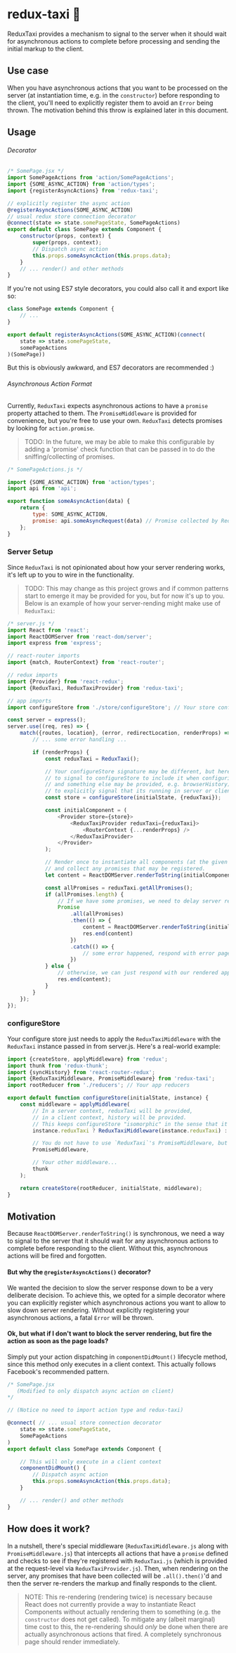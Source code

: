 # redux-taxi :taxi:

ReduxTaxi provides a mechanism to signal to the server when it should wait for asynchronous actions to complete before processing and sending the initial markup to the client.

## Use case

When you have asynchronous actions that you want to be processed on the server (at instantiation time, e.g. in the `constructor`) before responding to the client, you'll need to explicitly register them to avoid an `Error` being thrown. The motivation behind this throw is explained later in this document.

## Usage

###### Decorator
```js
/* SomePage.jsx */
import SomePageActions from 'action/SomePageActions';
import {SOME_ASYNC_ACTION} from 'action/types';
import {registerAsyncActions} from 'redux-taxi';

// explicitly register the async action
@registerAsyncActions(SOME_ASYNC_ACTION)
// usual redux store connection decorator
@connect(state => state.somePageState, SomePageActions)
export default class SomePage extends Component {
    constructor(props, context) {
        super(props, context);
        // Dispatch async action
        this.props.someAsyncAction(this.props.data);
    }
    // ... render() and other methods
}
```

If you're not using ES7 style decorators, you could also call it and export like so:
```js
class SomePage extends Component {
    // ...
}

export default registerAsyncActions(SOME_ASYNC_ACTION)(connect(
    state => state.somePageState,
    somePageActions
)(SomePage))
```

But this is obviously awkward, and ES7 decorators are recommended :)

###### Asynchronous Action Format

Currently, `ReduxTaxi` expects asynchronous actions to have a `promise` property attached to them. The `PromiseMiddleware` is provided for convenience, but you're free to use your own. `ReduxTaxi` detects promises by looking for `action.promise`.

> TODO: In the future, we may be able to make this configurable by adding a 'promise' check function that can be passed in to do the sniffing/collecting of promises.

```js
/* SomePageActions.js */

import {SOME_ASYNC_ACTION} from 'action/types';
import api from 'api';

export function someAsyncAction(data) {
    return {
        type: SOME_ASYNC_ACTION,
        promise: api.someAsyncRequest(data) // Promise collected by ReduxTaxi
    };
}
```

### Server Setup

Since `ReduxTaxi` is not opinionated about how your server rendering works, it's left up to you to wire in the functionality.

> TODO: This may change as this project grows and if common patterns start to emerge it may be provided for you, but for now it's up to you. Below is an example of how your server-rending might make use of `ReduxTaxi`:

```js
/* server.js */
import React from 'react';
import ReactDOMServer from 'react-dom/server';
import express from 'express';

// react-router imports
import {match, RouterContext} from 'react-router';

// redux imports
import {Provider} from 'react-redux';
import {ReduxTaxi, ReduxTaxiProvider} from 'redux-taxi';

// app imports
import configureStore from './store/configureStore'; // Your store configurator

const server = express();
server.use((req, res) => {
    match({routes, location}, (error, redirectLocation, renderProps) => {
        // ... some error handling ...

        if (renderProps) {
            const reduxTaxi = ReduxTaxi();

            // Your configureStore signature may be different, but here we are passing reduxTaxi as part of an object with a property name of `reduxTaxi`
            // to signal to configureStore to include it when configuring the store for the server (as opposed to the client where reduxTaxi is not needed,
            // and something else may be provided, e.g. browserHistory). This allows us to write configureStore in an "isomorphic" fashion, without having
            // to explicitly signal that its running in server or client contexts.
            const store = configureStore(initialState, {reduxTaxi});

            const initialComponent = (
                <Provider store={store}>
                    <ReduxTaxiProvider reduxTaxi={reduxTaxi}>
                        <RouterContext {...renderProps} />
                    </ReduxTaxiProvider>
                </Provider>
            );

            // Render once to instantiate all components (at the given route)
            // and collect any promises that may be registered.
            let content = ReactDOMServer.renderToString(initialComponent);

            const allPromises = reduxTaxi.getAllPromises();
            if (allPromises.length) {
                // If we have some promises, we need to delay server rendering
                Promise
                    .all(allPromises)
                    .then(() => {
                        content = ReactDOMServer.renderToString(initialComponent);
                        res.end(content)
                    })
                    .catch(() => {
                        // some error happened, respond with error page
                    })
            } else {
                // otherwise, we can just respond with our rendered app
                res.end(content);
            }
        }
    });
});
```

### configureStore

Your configure store just needs to apply the `ReduxTaxiMiddleware` with the `ReduxTaxi` instance passed in from server.js. Here's a real-world example:

```js
import {createStore, applyMiddleware} from 'redux';
import thunk from 'redux-thunk';
import {syncHistory} from 'react-router-redux';
import {ReduxTaxiMiddleware, PromiseMiddleware} from 'redux-taxi';
import rootReducer from './reducers'; // Your app reducers

export default function configureStore(initialState, instance) {
    const middleware = applyMiddleware(
        // In a server context, reduxTaxi will be provided,
        // in a client context, history will be provided.
        // This keeps configureStore "isomorphic" in the sense that it's basically unaware of what context it's being rendered in.
        instance.reduxTaxi ? ReduxTaxiMiddleware(instance.reduxTaxi) : syncHistory(instance.history),

        // You do not have to use `ReduxTaxi`'s PromiseMiddleware, but it's provided for convenience
        PromiseMiddleware,

        // Your other middleware...
        thunk
    );

    return createStore(rootReducer, initialState, middleware);
}
```

## Motivation

Because `ReactDOMServer.renderToString()` is synchronous, we need a way to signal to the server that it should wait for any asynchronous actions to complete before responding to the client. Without this, asynchronous actions will be fired and forgotten.

#### But why the `@registerAsyncActions()` decorator?

We wanted the decision to slow the server response down to be a very deliberate decision. To achieve this, we opted for a simple decorator where you can explicitly register which asynchronous actions you want to allow to slow down server rendering. Without explicitly registering your asynchronous actions, a fatal `Error` will be thrown.

#### Ok, but what if I don't want to block the server rendering, but fire the action as soon as the page loads?

Simply put your action dispatching in `componentDidMount()` lifecycle method, since this method only executes in a client context. This actually follows Facebook's recommended pattern.

```js
/* SomePage.jsx
   (Modified to only dispatch async action on client)
*/

// (Notice no need to import action type and redux-taxi)

@connect( // ... usual store connection decorator
    state => state.somePageState,
    SomePageActions
)
export default class SomePage extends Component {

    // This will only execute in a client context
    componentDidMount() {
        // Dispatch async action
        this.props.someAsyncAction(this.props.data);
    }

    // ... render() and other methods
}
```

## How does it work?

In a nutshell, there's special middleware (`ReduxTaxiMiddleware.js` along with `PromiseMiddleware.js`) that intercepts all actions that have a `promise` defined and checks to see if they're registered with `ReduxTaxi.js` (which is provided at the request-level via `ReduxTaxiProvider.js`). Then, when rendering on the server, any promises that have been collected will be `.all().then()`'d and then the server re-renders the markup and finally responds to the client.

>NOTE: This re-rendering (rendering twice) is necessary because React does not currently provide a way to instantiate React Components without actually rendering them to something (e.g. the `constructor` does not get called). To mitigate any (albeit marginal) time cost to this, the re-rendering should _only_ be done when there are actually asynchronous actions that fired. A completely synchronous page should render immediately.
